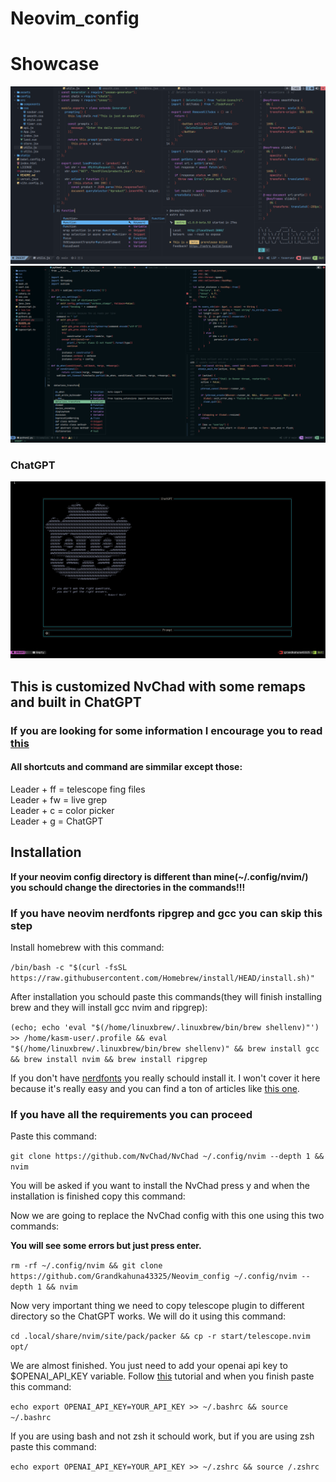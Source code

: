 # Neovim_config

# Showcase

![neovim image](img/nvim.webp) 
![neovim image1](img/nvim1.webp) 
### ChatGPT
![ChatGPT](img/GPT.png) 

## This is customized NvChad with some remaps and built in ChatGPT

### If you are looking for some information I encourage you to read [this](https://nvchad.com) 

#### All shortcuts and command are simmilar except those:

Leader + ff = telescope fing files <br>
Leader + fw = live grep <br>
Leader + c = color picker<br>
Leader + g = ChatGPT<br>


## Installation

**If your neovim config directory is different than mine(~/.config/nvim/) you schould change the directories in the commands!!!** 

### If you have neovim nerdfonts ripgrep and gcc you can skip this step

Install homebrew with this command:

`/bin/bash -c "$(curl -fsSL https://raw.githubusercontent.com/Homebrew/install/HEAD/install.sh)"`
 
 After installation you schould paste this commands(they will finish installing brew and they will install gcc nvim and ripgrep):

 `(echo; echo 'eval "$(/home/linuxbrew/.linuxbrew/bin/brew shellenv)"') >> /home/kasm-user/.profile && eval "$(/home/linuxbrew/.linuxbrew/bin/brew shellenv)" && brew install gcc && brew install nvim && brew install ripgrep`

 If you don't have [nerdfonts](https://www.nerdfonts.com/#home) you really schould install it. I won't cover it here because it's really easy and you can find a ton of articles like [this one](https://ostechnix.com/install-nerd-fonts-to-add-glyphs-in-your-code-on-linux/).


### If you have all the requirements you can proceed 

Paste this command:

`git clone https://github.com/NvChad/NvChad ~/.config/nvim --depth 1 && nvim` 

You will be asked if you want to install the NvChad press y and when the installation is finished copy this command:

Now we are going to replace the NvChad config with this one using this two commands:

**You will see some errors but just press enter.**

`rm -rf ~/.config/nvim && git clone https://github.com/Grandkahuna43325/Neovim_config ~/.config/nvim --depth 1 && nvim`

Now very important thing we need to copy telescope plugin to different directory so the ChatGPT works. We will do it using this command:

`cd .local/share/nvim/site/pack/packer && cp -r start/telescope.nvim opt/`

We are almost finished. You just need to add your openai api key to $OPENAI_API_KEY variable. Follow [this](https://elephas.app/blog/how-to-create-openai-api-keys-cl5c4f21d281431po7k8fgyol0) tutorial and when you finish paste this command:

`echo export OPENAI_API_KEY=YOUR_API_KEY >> ~/.bashrc && source ~/.bashrc`

If you are using bash and not zsh it schould work, but if you are using zsh paste this command:

`echo export OPENAI_API_KEY=YOUR_API_KEY >> ~/.zshrc && source /.zshrc`

